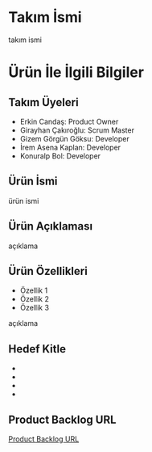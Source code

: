 # Takım İsmi

takım ismi 

# Ürün İle İlgili Bilgiler

## Takım Üyeleri

- Erkin Candaş: Product Owner
- Girayhan Çakıroğlu: Scrum Master
- Gizem Görgün Göksu: Developer
- İrem Asena Kaplan: Developer
- Konuralp Bol: Developer

## Ürün İsmi

ürün ismi

## Ürün Açıklaması

açıklama

## Ürün Özellikleri

- Özellik 1
- Özellik 2
- Özellik 3

açıklama

## Hedef Kitle

-
-
-
-

## Product Backlog URL

[Product Backlog URL](https://github.com/erkincandas/OUA-Bootcamp-u-23)
